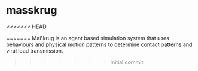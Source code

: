# masskrug
<<<<<<< HEAD

=======
Maßkrug is an agent based simulation system that uses behaviours and physical motion patterns to determine contact patterns and viral load transmission.
>>>>>>> Initial commit
